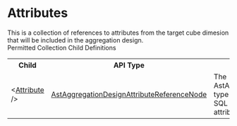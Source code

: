 # Attributes

<div class="LanguageSummary"><div class ="SummaryItem">This is a collection of references to attributes from the target cube dimesion that will be included in the aggregation design.</div></div><div class="SchemaBindingGroup"><div class="SchemaBindingGroupHeader">Permitted Collection Child Definitions</div><table id="SchemaBindingList" class="SchemaBindingList"><tbody><tr><th class="SchemaBindingNameColumnHeader">Child</th><th class="SchemaBindingTypeColumnHeader">API Type</th><th class="SchemaBindingSummaryColumnHeader">Description</th></tr><tr class="cd0"><td class="SchemaBindingName"><span class="punc">&lt;</span><a href=Varigence.Languages.Biml.Cube.Aggregation.AstAggregationDesignAttributeReferenceNode.html">Attribute</a><span class="punc"> /&gt;</span></td><td class="SchemaBindingType"><a href="../api-reference/Varigence.Languages.Biml.Cube.Aggregation.AstAggregationDesignAttributeReferenceNode.html">AstAggregationDesignAttributeReferenceNode</a></td><td class="SchemaBindingSummary">The AstAggregationDesignAttributeReferenceNode type is a wrapper for a direct reference to a SQL Server Analysis Services dimension attribute fo use in an aggregation design.</td></tr></tbody></table></div>